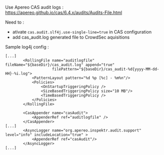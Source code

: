 Use Apereo CAS audit logs : https://apereo.github.io/cas/6.4.x/audits/Audits-File.html

Need to : 
* ativate `cas.audit.slf4j.use-single-line=true` in CAS configuration
* add cas_audit.log generated file to CrowdSec aquisitions

Sample log4j config : 

```
[...]
        <RollingFile name="auditlogfile" fileName="${baseDir}/cas_audit.log" append="true"
                     filePattern="${baseDir}/cas_audit-%d{yyyy-MM-dd-HH}-%i.log">
            <PatternLayout pattern="%d %p [%c] - %m%n"/>
            <Policies>
                <OnStartupTriggeringPolicy />
                <SizeBasedTriggeringPolicy size="10 MB"/>
                <TimeBasedTriggeringPolicy />
            </Policies>
        </RollingFile>

        <CasAppender name="casAudit">
            <AppenderRef ref="auditlogfile" />
        </CasAppender>
[...]
        <AsyncLogger name="org.apereo.inspektr.audit.support" level="info" includeLocation="true" >
            <AppenderRef ref="casAudit"/>
        </AsyncLogger>
[...]
```
